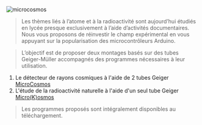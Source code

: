 ![microcosmos](/microcosmos.jpg) 

> Les thèmes liés à l’atome et à la radioactivité sont aujourd’hui étudiés en lycée presque exclusivement à l’aide d’activités documentaires. Nous vous proposons de réinvestir le champ expérimental en vous appuyant sur la popularisation des microcontrôleurs Arduino.
 
> L’objectif est de proposer deux montages basés sur des tubes Geiger-Müller accompagnés des programmes nécessaires à leur utilisation.
 
1. Le détecteur de rayons cosmiques à l'aide de 2 tubes Geiger [MicroCosmos](/1microcosmos.md)
2. L'étude de la radioactivité naturelle à l'aide d'un seul tube Geiger [Micro(K)osmos](/2microkosmos.md)
 
> Les programmes proposés sont intégralement disponibles au téléchargement.

